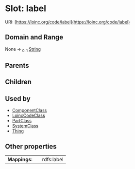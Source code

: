 
# Slot: label




URI: [https://loinc.org/code/label](https://loinc.org/code/label)


## Domain and Range

None &#8594;  <sub>0..1</sub> [String](types/String.md)

## Parents


## Children


## Used by

 * [ComponentClass](ComponentClass.md)
 * [LoincCodeClass](LoincCodeClass.md)
 * [PartClass](PartClass.md)
 * [SystemClass](SystemClass.md)
 * [Thing](Thing.md)

## Other properties

|  |  |  |
| --- | --- | --- |
| **Mappings:** | | rdfs:label |

